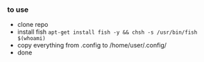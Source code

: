 ### to use
 - clone repo
 - install fish
   `apt-get install fish -y && chsh -s /usr/bin/fish $(whoami)`
 - copy everything from .config to /home/user/.config/
 - done

